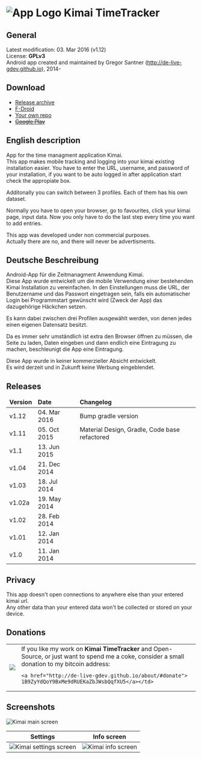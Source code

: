 ![App Logo](https://raw.githubusercontent.com/de-live-gdev/kimai-android/master/app/src/main/res/drawable-hdpi/ic_launcher.png "App Logo") Kimai TimeTracker
=======

## General
Latest modification: 03. Mar 2016 (v1.12)  
License: **GPLv3**  
Android app created and maintained by Gregor Santner (<http://de-live-gdev.github.io>), 2014-  

## Download

* [Release archive](https://github.com/de-live-gdev/kimai-android/releases)
* [F-Droid](https://f-droid.org/repository/browse/?fdid=de.live.gdev.timetracker)
* [Your own repo](https://gitlab.com/fdroid/fdroiddata/raw/master/metadata/de.live.gdev.timetracker.txt)
* [~~Google Play~~](https://play.google.com/store/apps/details?id=de.live.gdev.timetracker)

## English description
App for the time managment application Kimai.  
This app makes mobile tracking and logging into your kimai existing installation easier.
You have to enter the URL, username, and password of your installation, if you want to be auto logged in after application start check the appropiate box.  

Additonally you can switch between 3 profiles. Each of them has his own dataset.

Normally you have to open your browser, go to favourites, click your kimai page, input data. Now you only have to do the last step every time you want to add entries.

This app was developed under non commercial purposes.  
Actually there are no, and there will never be advertisments.  

## Deutsche Beschreibung
Android-App für die Zeitmanagment Anwendung Kimai.  
Diese App wurde entwickelt um die mobile Verwendung einer bestehenden Kimai Installation zu vereinfachen.
In den Einstellungen muss die URL, der Benutzername und das Passwort eingetragen sein, falls ein automatischer Login bei Programmstart gewünscht wird (Zweck der App) das dazugehörige Häckchen setzen.

Es kann dabei zwischen drei Profilen ausgewählt werden, von denen jedes einen eigenen Datensatz besitzt.

Da es immer sehr umständlich ist extra den Browser öffnen zu müssen, die Seite zu laden, Daten eingeben und dann endlich eine Eintragung zu machen, beschleunigt die App eine Eintragung.  

Diese App wurde in keiner kommerzieller Absicht entwickelt.  
Es wird derzeit und in Zukunft keine Werbung eingeblendet.  

## Releases

<table>
 <thead>
	<td><b>Version</b></td>
	<td><b>Date</b></td>
  <td><b>Changelog</b></td>
 </thead>
 <tr>
    <td>v1.12</td>
   <td>04. Mar 2016</td>
   <td>Bump gradle version</td>
 </tr>
 <tr>
 <tr>
    <td>v1.11</td>
   <td>05. Oct 2015</td>
   <td>Material Design, Gradle, Code base refactored</td>
 </tr>
 <tr>
    <td>v1.1</td>
   <td>13. Jun 2015</td>
   <td></td>
 </tr>
 <tr>
   <td>v1.04</td>
   <td>21. Dec 2014</td>
   <td></td>
 </tr>
 <tr>
   <td>v1.03</td>
   <td>18. Jul 2014</td>
   <td></td>
 </tr>
 <tr>
   <td>v1.02a</td>
   <td>19. May 2014</td>
   <td></td>
 </tr>
 <tr>
   <td>v1.02</td>
   <td>28. Feb 2014</td>
   <td></td>
 </tr>
 <tr>
	<td>v1.01</td>
	<td>12. Jan 2014</td>
    <td></td>
 </tr>
 <tr>
	<td>v1.0</td>
	<td>11. Jan 2014</td>
    <td></td>
 </tr>
</table>

## Privacy
This app doesn't open connections to anywhere else than your entered kimai url.  
Any other data than your entered data won't be collected or stored on your device.  

## Donations
<table>
 <tr>
	<td><a href="bitcoin:1B9ZyYdQoY9BxMe9dRUEKaZbJWsbQqfXU5?amount=0.05&label=de-live-gdev">
    <img src="http://de-live-gdev.github.io/assets/img/personal/bitcoin/bitcoin_gdev-live-gdev_150px.png"/></a></td>
	<td>If you like my work on <b>Kimai TimeTracker</b> and Open-Source, or just want to spend me a coke, consider a small donation to my bitcoin address:

    <a href="http://de-live-gdev.github.io/about/#donate">
    1B9ZyYdQoY9BxMe9dRUEKaZbJWsbQqfXU5</a></td>
 </tr>
</table>

## Screenshots

![Kimai main screen](https://cloud.githubusercontent.com/assets/6735650/10274992/fcaef640-6b43-11e5-9dd0-da2771be8c29.png "Main screen")  




Settings      |  Info screen
:-------------------------:|:-------------------------:
![Kimai settings screen](https://cloud.githubusercontent.com/assets/6735650/10275364/23e779fa-6b47-11e5-9a94-87138722ad43.png "Settings screen")  |  ![Kimai info screen](https://cloud.githubusercontent.com/assets/6735650/10275373/30f4521c-6b47-11e5-9ae6-cbe7d1ac4716.png "Info screen")

